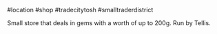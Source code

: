 #location #shop #tradecitytosh #smalltraderdistrict

Small store that deals in gems with a worth of up to 200g. Run by Tellis.